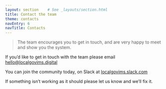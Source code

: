 ```yaml
---
layout: section    # See _layouts/section.html
title: Contact the team
theme: contacts
navEntry: 6
navTitle: Contacts
---
```


> The team encourages you to get in touch, and are very happy to meet and show you the system.

If you’d like to get in touch with the team please email [hello@localgovims.digital](mailto:hello@localgovims.digital)

You can join the community today, on Slack at [localgovims.slack.com](https://localgovims.slack.com)

If something isn’t working as it should please let us know and we’ll fix it.